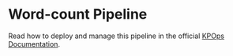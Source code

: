 # Word-count Pipeline

Read how to deploy and manage this pipeline in the official [KPOps Documentation](https://bakdata.github.io/kpops/0.11/user/getting-started/quick-start/).
